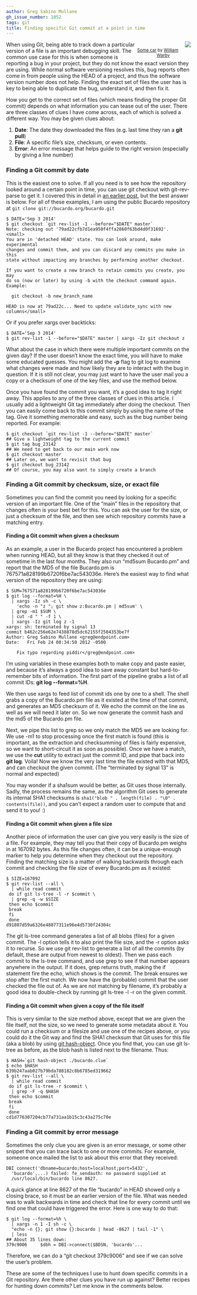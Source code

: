 ```yaml
---
author: Greg Sabino Mullane
gh_issue_number: 1052
tags: git
title: Finding specific Git commit at a point in time
---
```


<div class="separator" style="clear: both; float: right; text-align: center;"><a href="/blog/2014/11/10/finding-specific-git-commit-at-point-in/image-0-big.jpeg" imageanchor="1" style="clear: right; float: right; margin-bottom: 1em; margin-left: 1em;"><img border="0" src="/blog/2014/11/10/finding-specific-git-commit-at-point-in/image-0.jpeg"/></a><br/><small><a href="https://flic.kr/p/fFXKMu">Some car</a> by <a href="https://www.flickr.com/photos/wwarby/">William Warby</a></small></div>

When using Git, being able to track down a particular version of a file is an important debugging skill. The common use case for this is when someone is reporting a bug in your project, but they do not know the exact version they are using. While normal software versioning resolves this, bug reports often come in from people using the HEAD of a project, and thus the software version number does not help. Finding the exact set of files the user has is key to being able to duplicate the bug, understand it, and then fix it.

How you get to the correct set of files (which means finding the proper Git commit) depends on what information you can tease out of the user. There are three classes of clues I have come across, each of which is solved a different way. You may be given clues about:

1. **Date**: The date they downloaded the files (e.g. last time they ran a **git pull**)
1. **File**: A specific file’s size, checksum, or even contents.
1. **Error**: An error message that helps guide to the right version (especially by giving a line number)

### Finding a Git commit by date

This is the easiest one to solve. If all you need is to see how the repository looked around a certain point in time, you can use git checkout with git-rev-parse to get it. I covered this in detail in [an earlier post](/blog/2014/05/19/git-checkout-at-specific-date), but the best answer is below. For all of these examples, I am using the public Bucardo repository at `git clone git://bucardo.org/bucardo.git`

```
$ DATE='Sep 3 2014'
$ git checkout `git rev-list -1 --before="$DATE" master`
Note: checking out '79ad22cfb7d1ea950f4ffa2860f63bd4d0f31692'.
<small>
You are in 'detached HEAD' state. You can look around, make experimental
changes and commit them, and you can discard any commits you make in this
state without impacting any branches by performing another checkout.

If you want to create a new branch to retain commits you create, you may
do so (now or later) by using -b with the checkout command again. Example:

  git checkout -b new_branch_name

HEAD is now at 79ad22c... Need to update validate_sync with new columns</small>
```

Or if you prefer xargs over backticks:

```
$ DATE='Sep 3 2014'
$ git rev-list -1 --before="$DATE" master | xargs -Iz git checkout z
```

What about the case in which there were multiple important commits on the given day? If the user doesn’t know the exact time, you will have to make some educated guesses. You might add the **-p** flag to git log to examine what changes were made and how likely they are to interact with the bug in question. If it is still not clear, you may just want to have the user mail you a copy or a checksum of one of the key files, and use the method below.

Once you have found the commit you want, it’s a good idea to tag it right away. This applies to any of the three classes of clues in this article. I usually add a lightweight Git tag immediately after doing the checkout. Then you can easily come back to this commit simply by using the name of the tag. Give it something memorable and easy, such as the bug number being reported. For example:

```
$ git checkout `git rev-list -1 --before="$DATE" master`
## Give a lightweight tag to the current commit
$ git tag bug_23142
## We need to get back to our main work now
$ git checkout master
## Later on, we want to revisit that bug
$ git checkout bug_23142
## Of course, you may also want to simply create a branch
```

### Finding a Git commit by checksum, size, or exact file

Sometimes you can find the commit you need by looking for a specific version of an important file. One of the “main” files in the repository that changes often is your best bet for this. You can ask the user for the size, or just a checksum of the file, and then see which repository commits have a matching entry.

#### Finding a Git commit when given a checksum

As an example, a user in the Bucardo project has encountered a problem when running HEAD, but all they know is that they checked it out of sometime in the last four months. They also run “md5sum Bucardo.pm” and report that the MD5 of the file Bucardo.pm is 
767571a828199b6720f6be7ac543036e. Here’s the easiest way to find what version of the repository they are using:

```
$ SUM=767571a828199b6720f6be7ac543036e
$ git log --format=%H \
  | xargs -Iz sh -c \
    'echo -n "z "; git show z:Bucardo.pm | md5sum' \
  | grep -m1 $SUM \
  | cut -d " " -f 1 \
  | xargs -Iz git log z -1
xargs: sh: terminated by signal 13
commit b462c256e62e7438878d5dc62155f2504353be7f
Author: Greg Sabino Mullane <greg@endpoint.com>
Date:   Fri Feb 24 08:34:50 2012 -0500

    Fix typo regarding piddir</greg@endpoint.com>
```

I’m using variables in these examples both to make copy and paste easier, and because it’s always a good idea to save away constant but hard-to-remember bits of information. The first part of the pipeline grabs a list of all commit IDs: **git log --format=%H**.

We then use xargs to feed list of commit ids one by one to a shell. The shell grabs a copy of the Bucardo.pm file as it existed at the time of that commit, and generates an MD5 checksum of it. We echo the commit on the line as well as we will need it later on. So we now generate the commit hash and the md5 of the Bucardo.pm file.

Next, we pipe this list to grep so we only match the MD5 we are looking for. We use -m1 to stop processing once the first match is found (this is important, as the extraction and checksumming of files is fairly expensive, so we want to short-circuit it as soon as possible). Once we have a match, we use the **cut** utility to extract just the commit ID, and pipe that back into **git log**. Voila! Now we know the very last time the file existed with that MD5, and can checkout the given commit. (The “terminated by signal 13” is normal and expected)

You may wonder if a sha1sum would be better, as Git uses those internally. Sadly, the process remains the same, as the algorithm Git uses to generate its internal SHA1 checksums is `sha1("blob " . length(file) . "\0" . contents(file))`, and you can’t expect a random user to compute that and send it to you! :)

#### Finding a Git commit when given a file size

Another piece of information the user can give you very easily is the size of a file. For example, they may tell you that their copy of Bucardo.pm weighs in at 167092 bytes. As this file changes often, it can be a unique-enough marker to help you determine when they checkout out the repository. Finding the matching size is a matter of walking backwards through each commit and checking the file size of every Bucardo.pm as it existed:

```
$ SIZE=167092
$ git rev-list --all \
  | while read commit
 do if git ls-tree -l -r $commit \
  | grep -q -w $SIZE
 then echo $commit
 break
 fi
 done
d91807d59a6326e48077311e96e4d5730f24304c
```

The git ls-tree command generates a list of all blobs (files) for a given commit. The -l option tells it to also print the file size, and the -r option asks it to recurse. So we use git rev-list to generate a list of all the commits (by default, these are output from newest to oldest). Then we pass each commit to the ls-tree command, and use grep to see if that number appears anywhere in the output. If it does, grep returns truth, making the if statement fire the echo, which shows is the commit. The break ensures we stop after the first match. We now have the (probable) commit that the user checked the file out of. As we are not matching by filename, it’s probably a good idea to double-check by running git ls-tree -l -r on the given commit.

#### Finding a Git commit when given a copy of the file itself

This is very similar to the size method above, except that we are given the file itself, not the size, so we need to generate some metadata about it. You could run a checksum or a filesize and use one of the recipes above, or you could do it the Git way and find the SHA1 checksum that Git uses for this file (aka a blob) by using 
[git hash-object](https://www.kernel.org/pub/software/scm/git/docs/git-hash-object.html). Once you find that, you can use git ls-tree as before, as the blob hash is listed next to the filename. Thus:

```
$ HASH=`git hash-object ./bucardo.clue`
$ echo $HASH
639b247aab027b79bda788182c8b6785ed319662
$ git rev-list --all \
  | while read commit
 do if git ls-tree -r $commit \
  | grep -F -q $HASH
 then echo $commit
 break
 fi
 done
cd1d776307204cb77a731aa1b15c3c43a275c70e
```

### Finding a Git commit by error message

Sometimes the only clue you are given is an error message, or some other snippet that you can trace back to one or more commits. For example, someone once mailed the list to ask about this error that they received:

```
DBI connect('dbname=bucardo;host=localhost;port=5432',
  'bucardo',...) failed: fe_sendauth: no password supplied at 
  /usr/local/bin/bucardo line 8627.
```

A quick glance at line 8627 of the file “bucardo” in HEAD showed only a closing brace, so it must be an earlier version of the file. What was needed was to walk backwards in time and check that line for every commit until we find one that could have triggered the error. Here is one way to do that:

```
$ git log --format=%h \
  | xargs -n 1 -I sh -c \
  "echo -n {}; git show {}:bucardo | head -8627 | tail -1" \
  | less
## About 35 lines down:
379c9006     $dbh = DBI->connect($BDSN, 'bucardo'...
```

Therefore, we can do a “git checkout 379c9006” and see if we can solve the user’s problem.

These are some of the techniques I use to hunt down specific commits in a Git repository. Are there other clues you have run up against? Better recipes for hunting down commits? Let me know in the comments below.
